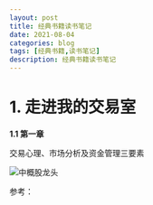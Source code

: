 ```yaml
---
layout: post
title: 经典书籍读书笔记
date: 2021-08-04
categories: blog
tags: [经典书籍,读书笔记]
description: 经典书籍读书笔记
---
```


# 1. 走进我的交易室 #

**1.1 第一章**
	
  交易心理、市场分析及资金管理三要素
  
  
  ![中概股龙头][zhonggaigulongtou]
  
 

 
参考：


[zhonggaigulongtou]: https://siweiwo.top/resource/investment/other/zhonggaigulongtou-202107262000001.jpg 
[tengxun-20210802000001]: https://siweiwo.top/resource/investment/other/tengxun-20210802000001.jpg 
[tengxun-20210802000002]: https://siweiwo.top/resource/investment/other/tengxun-20210802000002.jpg 
